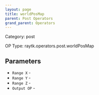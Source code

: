 ```yaml
---
layout: page
title: worldPosMap
parent: Post Operators
grand_parent: Operators
---
```


Category: post

OP Type: raytk.operators.post.worldPosMap

## Parameters

* `Range X` - 
* `Range Y` - 
* `Range Z` - 
* `Output OP` -
